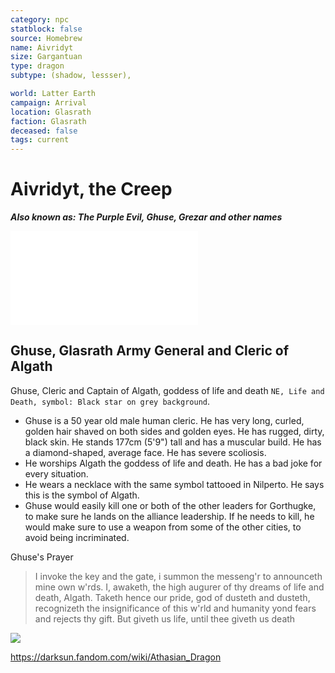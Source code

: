 ```yaml
---
category: npc
statblock: false
source: Homebrew
name: Aivridyt
size: Gargantuan
type: dragon
subtype: (shadow, lessser),

world: Latter Earth
campaign: Arrival
location: Glasrath
faction: Glasrath
deceased: false
tags: current
---
```


# Aivridyt, the Creep
***Also known as: The Purple Evil, Ghuse, Grezar and other names***

![Dramatis Personae Aivridyt, the Creep](../context/abridged.md#Dramatis%20Personae%20Aivridyt,%20the%20Creep)

## Ghuse, Glasrath Army General and Cleric of Algath

Ghuse, Cleric and Captain of Algath, goddess of life and death `NE, Life and Death, symbol: Black star on grey background`.

- Ghuse is a 50 year old male human cleric. He has very long, curled, golden hair shaved on both sides and golden eyes. He has rugged, dirty, black skin. He stands 177cm (5'9") tall and has a muscular build. He has a diamond-shaped, average face. He has severe scoliosis.
- He worships Algath the goddess of life and death. He has a bad joke for every situation.
- He wears a necklace with the same symbol tattooed in Nilperto. He says this is the symbol of Algath. 
- Ghuse would easily kill one or both of the other leaders for Gorthugke, to make sure he lands on the alliance leadership. If he needs to kill, he would make sure to use a weapon from some of the other cities, to avoid being incriminated.

Ghuse's Prayer
> I invoke the key and the gate, i summon the messeng'r to announceth mine own w'rds. I, awaketh, the high augurer of thy dreams of life and death, Algath. Taketh hence our pride, god of dusteth and dusteth, recognizeth the insignificance of this w'rld and humanity yond fears and rejects thy gift. But giveth us life, until thee giveth us death

![](https://i.imgur.com/BerDgmv.png)

https://darksun.fandom.com/wiki/Athasian_Dragon

